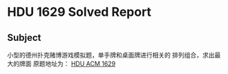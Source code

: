 # HDU 1629 Solved Report

## Subject
小型的德州扑克赌博游戏模拟题，单手牌和桌面牌进行相关的 排列组合，求出最大的牌面
原题地址为：
[HDU ACM 1629](http://acm.hdu.edu.cn/showproblem.php?pid=1629)